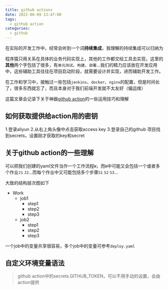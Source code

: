 ```yaml
---
title: github actions
date: 2022-06-09 13:47:08
tags:
  - github action
categories:
  - github
---
```



在实际的开发工作中，经常会听到一个词**持续集成**，我理解的持续集成可以归纳为

程序猿只用关系在具体的业务代码实现上，其他的工作都交给工具去实现，这里的**其他**两个字包括了很多，有`单元测试`、`构建`、`部署`...我们的精力应该放在开发应用中，这些辅助工具往往在项目启动阶段，就需要设计并实现，进而辅助开发工作。

在工作和学习中，接触过一些包括`jenkins`、`docker`、`nginx`的配置，但是时间长了，很多东西就忘了，而且本身对于我们前端开发就不太友好（偏运维）

这篇文章会记录下关于神器[github action](https://docs.github.com/cn)的一些运用技巧和理解

<!-- more -->

## 如何获取提供给action用的密钥

1.登录aliyun
2.从右上角头像中点击获取access key
3.登录自己的github 项目找到secrets，设置刚才获取的key和secret

## 关于github action的一些理解

可以把我们创建的yaml文件当作一个工作流程`W`，而`W`中可能又会包括一个或者多个作业`J1` `J2`...而每个作业中又可能包括多个步骤`S1` `S2` `S3`...

大致的结构层次图如下

- Work
  - job1
    - step1
    - step2
    - step3
  - job2
    - step1
    - step2
    - step3

一个job中的变量共享很容易，多个job中的变量可参考`deploy.yaml`

## 自定义环境变量语法

> github action中的secrets.GITHUB_TOKEN，可以不用手动的设置，会由action提供



